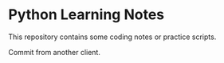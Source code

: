 # Python Learning Notes
This repository contains some coding notes or practice scripts.

Commit from another client.

